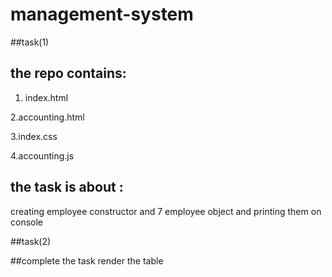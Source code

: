 # management-system

##task(1)

## the repo contains:

1. index.html

2.accounting.html

3.index.css

4.accounting.js

## the task is about :

creating employee constructor and 7 employee object and printing them on console

##task(2)

##complete the task render the table
